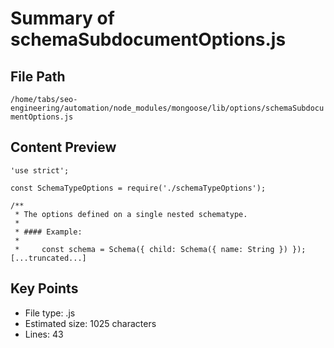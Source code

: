 # Summary of schemaSubdocumentOptions.js
  
## File Path
`/home/tabs/seo-engineering/automation/node_modules/mongoose/lib/options/schemaSubdocumentOptions.js`

## Content Preview
```
'use strict';

const SchemaTypeOptions = require('./schemaTypeOptions');

/**
 * The options defined on a single nested schematype.
 *
 * #### Example:
 *
 *     const schema = Schema({ child: Schema({ name: String }) });
[...truncated...]
```

## Key Points
- File type: .js
- Estimated size: 1025 characters
- Lines: 43
